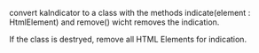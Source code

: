 convert kaIndicator to a class with the methods indicate(element : HtmlElement) and remove() wicht removes the indication.

If the class is destryed, remove all HTML Elements for indication.

